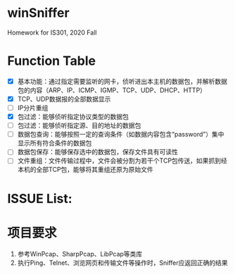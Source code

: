 # winSniffer
Homework for IS301, 2020 Fall

# Function Table
- [x] 基本功能：通过指定需要监听的网卡，侦听进出本主机的数据包，并解析数据包的内容（ARP、IP、ICMP、IGMP、TCP、UDP、DHCP、HTTP）
- [x] TCP、UDP数据报的全部数据显示
- [ ] IP分片重组
- [x] 包过滤：能够侦听指定协议类型的数据包
- [ ] 包过滤：能够侦听指定源、目的地址的数据包
- [ ] 数据包查询：能够按照一定的查询条件（如数据内容包含“password”）集中显示所有符合条件的数据包
- [ ] 数据包保存：能够保存选中的数据包，保存文件具有可读性
- [ ] 文件重组：文件传输过程中，文件会被分割为若干个TCP包传送，如果抓到经本机的全部TCP包，能够将其重组还原为原始文件

# ISSUE List:

# 项目要求
1. 参考WinPcap、SharpPcap、LibPcap等类库
1. 执行Ping、Telnet、浏览网页和传输文件等操作时，Sniffer应返回正确的结果

